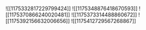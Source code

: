 ![[1175332817229799424]]
![[1175348876418670593]]
![[1175370866240020481]]
![[1175373314488860672]]
![[1175392156632006656]]
![[1175412729567268867]]
